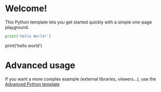 # Welcome!

This Python template lets you get started quickly with a simple one-page playground.

```python runnable
print('Hello World!')
```
print('hello world')

# Advanced usage

If you want a more complex example (external libraries, viewers...), use the [Advanced Python template](https://tech.io/select-repo/429)
